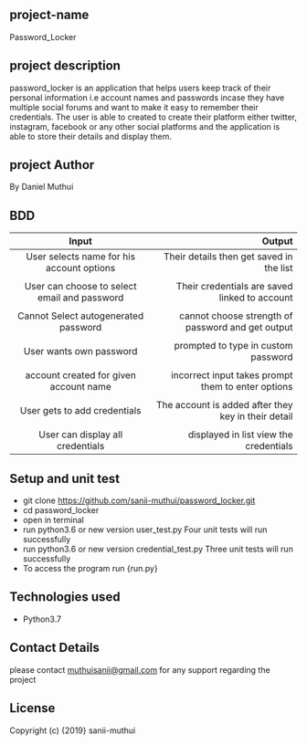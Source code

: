 ## project-name
Password_Locker

## project description
password_locker is an application that helps users keep track of their personal 
information i.e account names and passwords incase they have multiple social forums
and want to make it easy to remember their credentials.
The user is able to created to create their platform either twitter, instagram, facebook
or any other social platforms and the application is able to store their details and 
display them.
## project Author
 By Daniel Muthui
## BDD
| Input                                       | Output                                              |
|:------------------------------------------: | --------------------------------------------------: |                          
| User selects name for his account options   | Their details then get saved in the list            |
|                                             |                                                     |
| User can choose to select email and password| Their credentials are saved linked to account       |
|                                             |                                                     |
| Cannot Select autogenerated password        | cannot choose strength of password and get output   |
|                                             |                                                     | 
| User wants own password                     | prompted to type in custom password                 |
|                                             |                                                     |                                
| account created for given account name      | incorrect input takes prompt them to enter options  | 
|                                             |                                                     |                                
| User gets to add credentials                | The account is added after they key in their detail |
|                                             |                                                     |
| User can display all credentials            | displayed in list view the credentials              |                                                     |       
## Setup and unit test
- git clone https://github.com/sanii-muthui/password_locker.git
- cd password_locker
- open in terminal
- run python3.6 or new version user_test.py
 Four unit tests will run successfully
- run python3.6 or new version credential_test.py
 Three unit tests will run successfully
- To access the program run {run.py}
 
## Technologies used
- Python3.7
## Contact Details
please contact muthuisanii@gmail.com for any support regarding the project
## License
Copyright (c) {2019} sanii-muthui